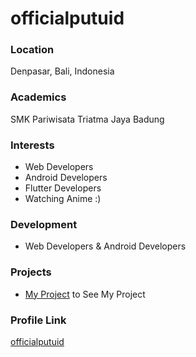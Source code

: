 # officialputuid

### Location

Denpasar, Bali, Indonesia

### Academics

SMK Pariwisata Triatma Jaya Badung

### Interests

- Web Developers
- Android Developers
- Flutter Developers
- Watching Anime :)

### Development

- Web Developers & Android Developers

### Projects

- [My Project](https://github.com/officialputuid) to See My Project

### Profile Link

[officialputuid](https://github.com/officialputuid)
